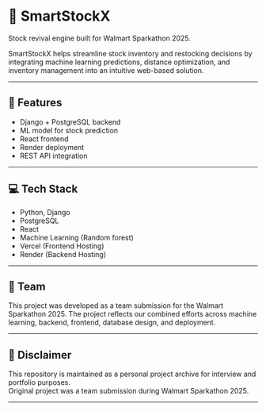 # 🧠 SmartStockX

Stock revival engine built for Walmart Sparkathon 2025.

SmartStockX helps streamline stock inventory and restocking decisions by integrating machine learning predictions, distance optimization, and inventory management into an intuitive web-based solution.

---

## 🚀 Features

- Django + PostgreSQL backend
- ML model for stock prediction
- React frontend
- Render deployment
- REST API integration

---

## 💻 Tech Stack

- Python, Django
- PostgreSQL
- React
- Machine Learning (Random forest)
- Vercel (Frontend Hosting)
- Render (Backend Hosting)

---

## 👥 Team

This project was developed as a team submission for the Walmart Sparkathon 2025.
The project reflects our combined efforts across machine learning, backend, frontend, database design, and deployment.


---

## 📎 Disclaimer

This repository is maintained as a personal project archive for interview and portfolio purposes.  
Original project was a team submission during Walmart Sparkathon 2025.

---





